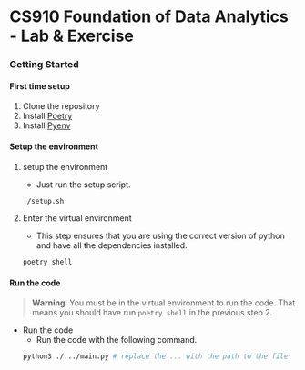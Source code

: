 # CS910 Foundation of Data Analytics - Lab & Exercise

### Getting Started

#### First time setup

1. Clone the repository
2. Install [Poetry](https://python-poetry.org/docs/#installing-with-the-official-installer)
3. Install [Pyenv](https://github.com/pyenv/pyenv?tab=readme-ov-file#installation)

#### Setup the environment

1. setup the environment
    - Just run the setup script.
    ```bash
    ./setup.sh
    ```

2. Enter the virtual environment
    - This step ensures that you are using the correct version of python and have all the dependencies installed.
   ```bash
   poetry shell
   ```

#### Run the code

> **Warning**: You must be in the virtual environment to run the code.
> That means you should have run `poetry shell` in the previous step 2.

- Run the code
    - Run the code with the following command.
    ```bash
    python3 ./.../main.py # replace the ... with the path to the file
    ``` 
